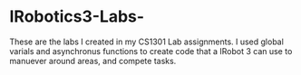 # IRobotics3-Labs-
These are the labs I created in my CS1301 Lab assignments. I used global varials and asynchronus functions to create code that a IRobot 3 can use to manuever around areas, and compete tasks.
